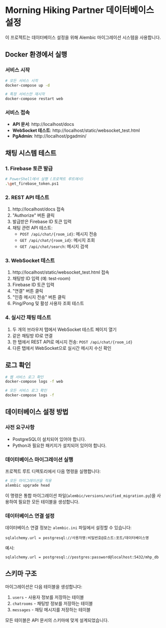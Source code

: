# Morning Hiking Partner 데이터베이스 설정

이 프로젝트는 데이터베이스 설정을 위해 Alembic 마이그레이션 시스템을 사용합니다.

## Docker 환경에서 실행

### 서비스 시작
```bash
# 모든 서비스 시작
docker-compose up -d

# 특정 서비스만 재시작
docker-compose restart web
```

### 서비스 접속
- **API 문서**: http://localhost/docs
- **WebSocket 테스트**: http://localhost/static/websocket_test.html
- **PgAdmin**: http://localhost/pgadmin/

## 채팅 시스템 테스트

### 1. Firebase 토큰 발급
```bash
# PowerShell에서 실행 (프로젝트 루트에서)
.\get_firebase_token.ps1
```

### 2. REST API 테스트
1. http://localhost/docs 접속
2. "Authorize" 버튼 클릭
3. 발급받은 Firebase ID 토큰 입력
4. 채팅 관련 API 테스트:
   - `POST /api/chat/{room_id}`: 메시지 전송
   - `GET /api/chat/{room_id}`: 메시지 조회
   - `GET /api/chat/search`: 메시지 검색

### 3. WebSocket 테스트
1. http://localhost/static/websocket_test.html 접속
2. 채팅방 ID 입력 (예: test-room)
3. Firebase ID 토큰 입력
4. "연결" 버튼 클릭
5. "인증 메시지 전송" 버튼 클릭
6. Ping/Pong 및 활성 사용자 조회 테스트

### 4. 실시간 채팅 테스트
1. 두 개의 브라우저 탭에서 WebSocket 테스트 페이지 열기
2. 같은 채팅방 ID로 연결
3. 한 탭에서 REST API로 메시지 전송: `POST /api/chat/{room_id}`
4. 다른 탭에서 WebSocket으로 실시간 메시지 수신 확인

## 로그 확인
```bash
# 웹 서비스 로그 확인
docker-compose logs -f web

# 모든 서비스 로그 확인
docker-compose logs -f
```

## 데이터베이스 설정 방법

### 사전 요구사항

- PostgreSQL이 설치되어 있어야 합니다.
- Python과 필요한 패키지가 설치되어 있어야 합니다.

### 데이터베이스 마이그레이션 실행

프로젝트 루트 디렉토리에서 다음 명령을 실행합니다:

```bash
# 모든 마이그레이션을 적용
alembic upgrade head
```

이 명령은 통합 마이그레이션 파일(`alembic/versions/unified_migration.py`)을 사용하여 필요한 모든 테이블을 생성합니다.

### 데이터베이스 연결 설정

데이터베이스 연결 정보는 `alembic.ini` 파일에서 설정할 수 있습니다:

```
sqlalchemy.url = postgresql://사용자명:비밀번호@호스트:포트/데이터베이스명
```

예시:
```
sqlalchemy.url = postgresql://postgres:password@localhost:5432/mhp_db
```

## 스키마 구조

마이그레이션은 다음 테이블을 생성합니다:

1. `users` - 사용자 정보를 저장하는 테이블
2. `chatrooms` - 채팅방 정보를 저장하는 테이블
3. `messages` - 채팅 메시지를 저장하는 테이블

모든 테이블은 API 문서의 스키마에 맞게 설계되었습니다. 